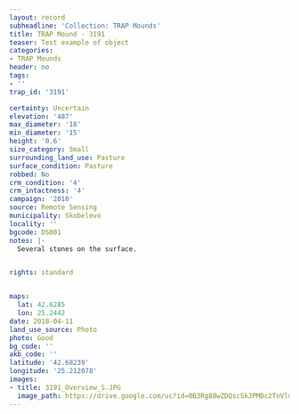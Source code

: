 ```yaml
---
layout: record
subheadline: 'Collection: TRAP Mounds'
title: TRAP Mound - 3191
teaser: Test example of object
categories:
- TRAP Mounds
header: no
tags:
- ''
trap_id: '3191'

certainty: Uncertain
elevation: '487'
max_diameter: '18'
min_diameter: '15'
height: '0.6'
size_category: Small
surrounding_land_use: Pasture
surface_condition: Pasture
robbed: No
crm_condition: '4'
crm_intactness: '4'
campaign: '2010'
source: Remote Sensing
municipality: Skobelevo
locality: ''
bgcode: DS001
notes: |-
  Several stones on the surface.


rights: standard


maps:
  lat: 42.6285
  lon: 25.2442
date: 2018-04-11
land_use_source: Photo
photo: Good
bg_code: ''
akb_code: ''
latitude: '42.68239'
longitude: '25.212078'
images:
- title: 3191_Overview_S.JPG
  image_path: https://drive.google.com/uc?id=0B3Rg88wZDQscSkJPMDc2TnVldGs
---
```

